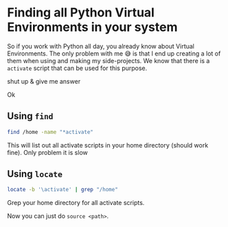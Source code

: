 # Finding all Python Virtual Environments in your system

So if you work with Python all day, you already know about Virtual Environments.
The only problem with me 😅 is that I end up creating a lot of them when using and making my side-projects.
We know that there is a `activate` script that can be used for this purpose.

shut up & give me answer

Ok

## Using `find`

```bash
find /home -name "*activate"
```

This will list out all activate scripts in your home directory (should work fine).
Only problem it is slow

## Using `locate`

```bash
locate -b '\activate' | grep "/home"
```

Grep your home directory for all activate scripts.


Now you can just do `source <path>`.